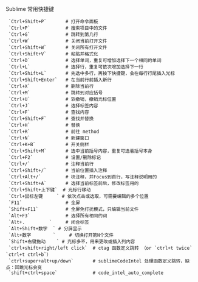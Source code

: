 Sublime 常用快捷键

     `Ctrl+Shift+P`       # 打开命令面板
     `Ctrl+P`             # 搜索项目中的文件
     `Ctrl+G`             # 跳转到第几行
     `Ctrl+W`             # 关闭当前打开文件
     `Ctrl+Shift+W`       # 关闭所有打开文件
     `Ctrl+Shift+V`       # 粘贴并格式化
     `Ctrl+D`             # 选择单词，重复可增加选择下一个相同的单词
     `Ctrl+L`             # 选择行，重复可依次增加选择下一行
     `Ctrl+Shift+L`       # 先选中多行，再按下快捷键，会在每行行尾插入光标
     `Ctrl+Shift+Enter`   # 在当前行前插入新行
     `Ctrl+X`             # 删除当前行
     `Ctrl+M`             # 跳转到对应括号
     `Ctrl+U`             # 软撤销，撤销光标位置
     `Ctrl+J`             # 选择标签内容
     `Ctrl+F`             # 查找内容
     `Ctrl+Shift+F`       # 查找并替换
     `Ctrl+H`             # 替换
     `Ctrl+R`             # 前往 method
     `Ctrl+N`             # 新建窗口
     `Ctrl+K+B`           # 开关侧栏
     `Ctrl+Shift+M`       # 选中当前括号内容，重复可选着括号本身
     `Ctrl+F2`            # 设置/删除标记
     `Ctrl+/`             # 注释当前行
     `Ctrl+Shift+/`       # 当前位置插入注释
     `Ctrl+Alt+/`         # 块注释，并Focus到首行，写注释说明用的
     `Ctrl+Shift+A`       # 选择当前标签前后，修改标签用的
     `Ctrl+Shift+上下键`  # 光标行移动
     `Ctrl+鼠标左键   	` # 依次点击或选取，可需要编辑的多个位置
     `F11`                # 全屏
     `Shift+F11`          # 全屏免打扰模式，只编辑当前文件
     `Alt+F3`             # 选择所有相同的词
     `Alt+.			`     # 闭合标签
     `Alt+Shift+数字	` # 分屏显示
     `Alt+数字		`     # 切换打开第N个文件
     `Shift+右键拖动	` # 光标多不，用来更改或插入列内容
     `ctrl+shift+right/left click`  # ctag 函数定义跳转 （or `ctrl+t twice` `ctrl+t ctrl+b`） 
     `ctrl+super+alt+up/down`       # sublimeCodeIntel 处理函数定义跳转，缺点：回跳光标会变
     `shift+ctrl+space`             # code_intel_auto_complete
